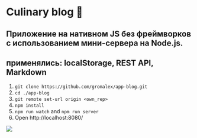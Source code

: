 
# Сulinary blog 🍕
##  Приложение на нативном JS без фреймворков с использованием мини-сервера на Node.js.
##  применялись: localStorage, REST API, Markdown

1. `git clone https://github.com/gromalex/app-blog.git`
2. `cd ./app-blog`
3. `git remote set-url origin <own_rep>`
4. `npm install`
5. `npm run watch` and `npm run server`
6. Open http://localhost:8080/


<img src="./src/img/Анимация.gif">

